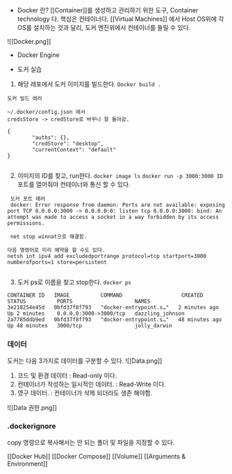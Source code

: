 
- Docker 란?
[[Container]]를 생성하고 관리하기 위한 도구, Container technology 다.  핵심은 컨테이너다.
[[Virtual Machines]] 에서 Host OS위에 각 OS를 설치하는 것과 달리, 도커 엔진위에서 컨테이너를 돌릴 수 있다.

![[Docker.png]]


- Docker Engine

- 도커 실습
1. 해당 레포에서 도커 이미지를 빌드한다.
`Docker build .` 

```
도커 빌드 에러

~/.docker/config.json 에서 
credsStore -> credStore로 바꾸니 잘 돌아감.

{
        "auths": {},
        "credStore": "desktop",
        "currentContext": "default"
}


```


2. 이미지의 ID를 찾고, run한다.
`docker image ls` 
`docker run -p 3000:3000 ID` 포트를 열어줘야 컨테이너와 통신 할 수 있다.

```
 도커 포트 에러 
 docker: Error response from daemon: Ports are not available: exposing port TCP 0.0.0.0:3000 -> 0.0.0.0:0: listen tcp 0.0.0.0:3000: bind: An attempt was made to access a socket in a way forbidden by its access permissions.
 
 net stop winnat으로 해결함. 

다음 명령어로 미리 예약을 할 수도 있다.
netsh int ipv4 add excludedportrange protocol=tcp startport=3000 numberofports=1 store=persistent


```




3. 도커 ps로 이름을 찾고 stop한다.
`docker ps`
```
CONTAINER ID   IMAGE          COMMAND                   CREATED          STATUS          PORTS                    NAMES
3e218254e45d   0bfd37f8f793   "docker-entrypoint.s…"   2 minutes ago    Up 2 minutes    0.0.0.0:3000->3000/tcp   dazzling_johnson
2a7785ddb9ed   0bfd37f8f793   "docker-entrypoint.s…"   48 minutes ago   Up 48 minutes   3000/tcp                 jolly_darwin

```


### 데이터

도커는 다음 3가지로 데이터를 구분할 수 있다.
![[Data.png]]
1. 코드 및 환경 데이터 : Read-only 이다. 
2. 컨테이너가 작성하는 일시적인 데이터. : Read-Write 이다.
3. 영구 데이터. : 컨테이너가 삭제 되더라도 생존 해야함.


![[Data 권한.png]]


### .dockerignore

copy 명령으로 복사해서는 안 되는 폴더 및 파일을 지정할 수 있다. 


[[Docker Hub]]
[[Docker Compose]]
[[Volume]]
[[Arguments & Environment]]

